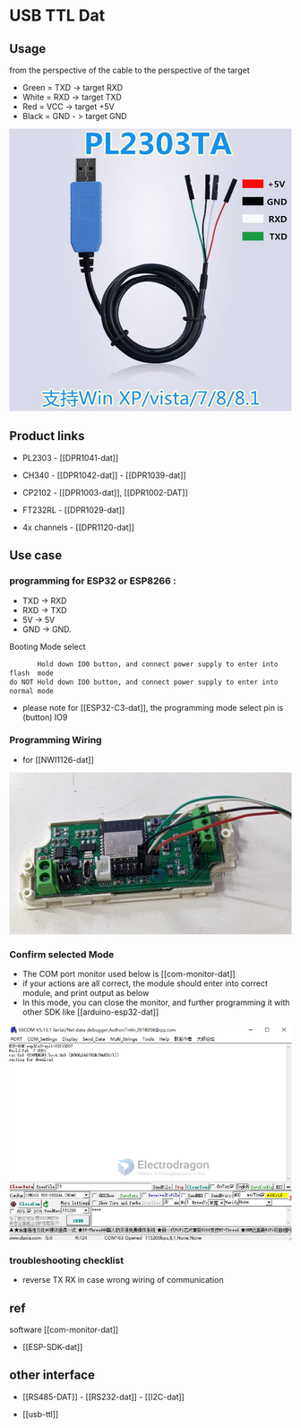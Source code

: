 
# USB TTL Dat 

## Usage 

from the perspective of the cable to the perspective of the target

- Green = TXD -> target RXD  
- White = RXD -> target TXD
- Red = VCC -> target +5V
- Black = GND - > target GND

![](32-40-17-24-07-2023.png)




## Product links 

- PL2303 - [[DPR1041-dat]] 
- CH340 - [[DPR1042-dat]] - [[DPR1039-dat]]

- CP2102 - [[DPR1003-dat]], [[DPR1002-DAT]]

- FT232RL - [[DPR1029-dat]]

- 4x channels - [[DPR1120-dat]]

## Use case 


### programming for ESP32 or ESP8266 : 
- TXD -> RXD
- RXD -> TXD
- 5V -> 5V
- GND -> GND. 

Booting Mode select

           Hold down IO0 button, and connect power supply to enter into flash  mode
    do NOT Hold down IO0 button, and connect power supply to enter into normal mode

- please note for [[ESP32-C3-dat]], the programming mode select pin is (button) IO9


### Programming Wiring 

- for [[NWI1126-dat]]

![](2023-09-27-16-07-06.png)


### Confirm selected Mode 

- The COM port monitor used below is [[com-monitor-dat]]
- if your actions are all correct, the module should enter into correct module, and print output as below
- In this mode, you can close the monitor, and further programming it with other SDK like [[arduino-esp32-dat]]

![](2023-09-27-16-05-42.png)


### troubleshooting checklist
- reverse TX RX in case wrong wiring of communication


## ref 
software [[com-monitor-dat]]

- [[ESP-SDK-dat]]


## other interface 
- [[RS485-DAT]] - [[RS232-dat]] - [[I2C-dat]]


- [[usb-ttl]]
